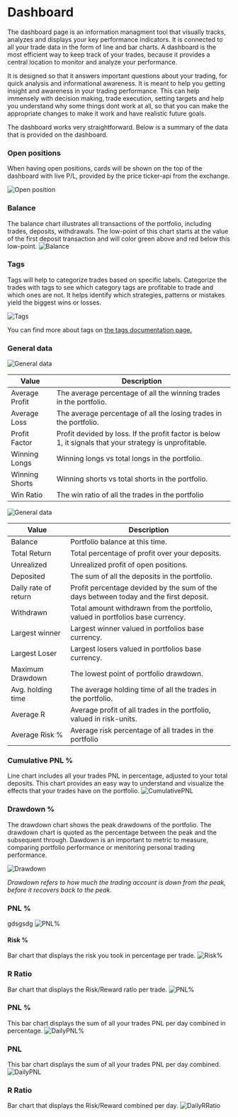 # Dashboard
The dashboard page is an information managment tool that visually tracks, analyzes and displays your key performance indicators. It is connected to all your trade data in the form of line and bar charts. A dashboard is the most efficient way to keep track of your trades, because it provides a central location to monitor and analyze your performance.

It is designed so that it answers important questions about your trading, for quick analysis and informational awareness. It is meant to help you getting insight and awareness in your trading performance. This can help immensely with decision making, trade execution, setting targets and help you understand why some things dont work at all, so that you can make the appropriate changes to make it work and have realistic future goals.

The dashboard works very straightforward. Below is a summary of the data that is provided on the dashboard.

### Open positions
When having open positions, cards will be shown on the top of the dashboard with live P/L, provided by the price ticker-api from the exchange.

![Open position](documentation-images/openpositioncard.PNG)

### Balance
The balance chart illustrates all transactions of the portfolio, including trades, deposits, withdrawals. The low-point of this chart starts at the value of the first deposit transaction and will color green above and red below this low-point.
![Balance](documentation-images/balance.png)

### Tags
Tags will help to categorize trades based on specific labels.
Categorize the trades with tags to see which category tags are profitable to trade and which ones are not. 
It helps identify which strategies, patterns or mistakes yield the biggest wins or losses.

![Tags](documentation-images/tagschart.png)

You can find more about tags on [the tags documentation page.](../tags)

### General data
![General data](documentation-images/dashboardgeneraldataleft.PNG)

|Value|Description|
|--|--|
|Average Profit|The average percentage of all the winning trades in the portfolio.|
|Average Loss|The average percentage of all the losing trades in the portfolio.|
|Profit Factor|Profit devided by loss. If the profit factor is below 1, it signals that your strategy is unprofitable.|
|Winning Longs|Winning longs vs total longs in the portfolio.|
|Winning Shorts|Winning shorts vs total shorts in the portfolio.|
|Win Ratio|The win ratio of all the trades in the portfolio|

![General data](documentation-images/dashboardgeneraldataright.PNG)

|Value|Description|
|--|--|
|Balance|Portfolio balance at this time.|
|Total Return|Total percentage of profit over your deposits.|
|Unrealized|Unrealized profit of open positions.|
|Deposited|The sum of all the deposits in the portfolio.|
|Daily rate of return|Profit percentage devided by the sum of the days between today and the first deposit.|
|Withdrawn|Total amount withdrawn from the portfolio, valued in portfolios base currency.|
|Largest winner|Largest winner valued in portfolios base currency.|
|Largest Loser|Largest losers valued in portfolios base currency.|
|Maximum Drawdown|The lowest point of portfolio drawdown.|
|Avg. holding time|The average holding time of all the trades in the portfolio.|
|Average R|Average profit of all trades in the portfolio, valued in risk-units.|
|Average Risk %|Average risk percentage of all trades in the portfolio|

### Cumulative PNL %
Line chart includes all your trades PNL in percentage, adjusted to your total deposits. This chart provides an easy way to understand and visualize the effects that your trades have on the portfolio.
![CumulativePNL](documentation-images/cumulativepnl.png)

### Drawdown %
The drawdown chart shows the peak drawdowns of the portfolio. The drawdown chart is quoted as the percentage between the peak and the subsequent through.
Dawdown is an important to metric to measure, comparing portfolio performance or menitoring personal trading performance.

![Drawdown](documentation-images/drawdown.png)

*Drawdown refers to how much the trading account is down from the peak, before it recovers back to the peak.*

### PNL %
gdsgsdg
![PNL%](documentation-images/pnlpercent.png)

#### Risk %
Bar chart that displays the risk you took in percentage per trade.
![Risk%](documentation-images/riskpercent.png)

### R Ratio
Bar chart that displays the Risk/Reward ratio per trade.
![PNL%](documentation-images/rratio.png)

### PNL %
This bar chart displays the sum of all your trades PNL per day combined in percentage.
![DailyPNL%](documentation-images/dailypnlpercent.png)

### PNL
This bar chart displays the sum of all your trades PNL per day combined.
![DailyPNL](documentation-images/dailypnl.png)

### R Ratio
Bar chart that displays the Risk/Reward combined per day.
![DailyRRatio](documentation-images/dailyrratio.png)
